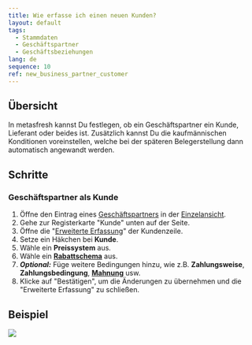 ```yaml
---
title: Wie erfasse ich einen neuen Kunden?
layout: default
tags:
  - Stammdaten
  - Geschäftspartner
  - Geschäftsbeziehungen
lang: de
sequence: 10
ref: new_business_partner_customer
---
```


## Übersicht
In metasfresh kannst Du festlegen, ob ein Geschäftspartner ein Kunde, Lieferant oder beides ist. Zusätzlich kannst Du die kaufmännischen Konditionen voreinstellen, welche bei der späteren Belegerstellung dann automatisch angewandt werden.

## Schritte

### Geschäftspartner als Kunde
1. Öffne den Eintrag eines [Geschäftspartners](Neuer_Geschaeftspartner) in der [Einzelansicht](Ansichten).
1. Gehe zur Registerkarte "Kunde" unten auf der Seite.
1. Öffne die "[Erweiterte Erfassung](AdvancedEditTab_Öffnen)" der Kundenzeile.
1. Setze ein Häkchen bei **Kunde**.
1. Wähle ein **Preissystem** aus.
1. Wähle ein [**Rabattschema**](Preiskonditionen_in_metasfresh) aus.
1. ***Optional:*** Füge weitere Bedingungen hinzu, wie z.B. **Zahlungsweise**, **Zahlungsbedingung**, [**Mahnung**](Einrichtung_Mahnung) usw.
1. Klicke auf "Bestätigen", um die Änderungen zu übernehmen und die "Erweiterte Erfassung" zu schließen.

## Beispiel
![](assets/Neuer_Geschaeftspartner_Kunde.gif)

